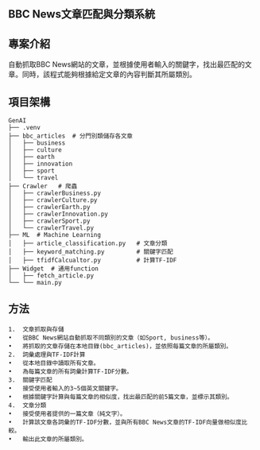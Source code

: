 ## BBC News文章匹配與分類系統

專案介紹
---
自動抓取BBC News網站的文章，並根據使用者輸入的關鍵字，找出最匹配的文章。同時，該程式能夠根據給定文章的內容判斷其所屬類別。

項目架構
---
```
GenAI
├── .venv
├── bbc_articles  # 分門別類儲存各文章
│   ├── business
│   ├── culture
│   ├── earth
│   ├── innovation
│   ├── sport
│   └── travel
├── Crawler   # 爬蟲
│   ├── crawlerBusiness.py
│   ├── crawlerCulture.py
│   ├── crawlerEarth.py
│   ├── crawlerInnovation.py
│   ├── crawlerSport.py
│   └── crawlerTravel.py
├── ML  # Machine Learning
│   ├── article_classification.py   # 文章分類
│   ├── keyword_matching.py         # 關鍵字匹配
│   ├── tfidfCalcualtor.py          # 計算TF-IDF
├── Widget  # 通用function
│   ├── fetch_article.py
└── └── main.py
```
## 方法
	1.	文章抓取與存儲
	•	從BBC News網站自動抓取不同類別的文章（如Sport, business等）。
	•	將抓取的文章存儲在本地目錄(bbc_articles)，並依照每篇文章的所屬類別。
	2.	詞彙處理與TF-IDF計算
	•	從本地目錄中讀取所有文章。
	•	為每篇文章的所有詞彙計算TF-IDF分數。
	3.	關鍵字匹配
	•	接受使用者輸入的3~5個英文關鍵字。
	•	根據關鍵字計算與每篇文章的相似度，找出最匹配的前5篇文章，並標示其類別。
	4.	文章分類
	•	接受使用者提供的一篇文章（純文字）。
	•	計算該文章各詞彙的TF-IDF分數，並與所有BBC News文章的TF-IDF向量做相似度比較。
	•	輸出此文章的所屬類別。


